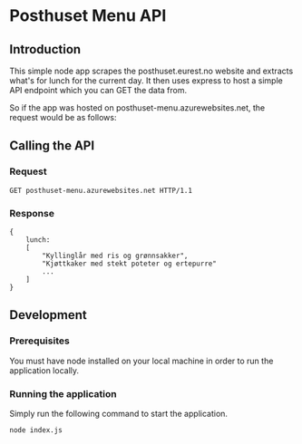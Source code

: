 # Posthuset Menu API

## Introduction

This simple node app scrapes the posthuset.eurest.no website and extracts what's for lunch for the current day.  It then uses express to host a simple API endpoint which you can GET the data from.

So if the app was hosted on posthuset-menu.azurewebsites.net, the request would be as follows:

## Calling the API

### Request
```
GET posthuset-menu.azurewebsites.net HTTP/1.1
```

### Response
```
{
    lunch:
    [
        "Kyllinglår med ris og grønnsakker",
        "Kjøttkaker med stekt poteter og ertepurre"
        ...
    ]
}
```

## Development

### Prerequisites
You must have node installed on your local machine in order to run the application locally.

### Running the application

Simply run the following command to start the application.

```
node index.js
```
